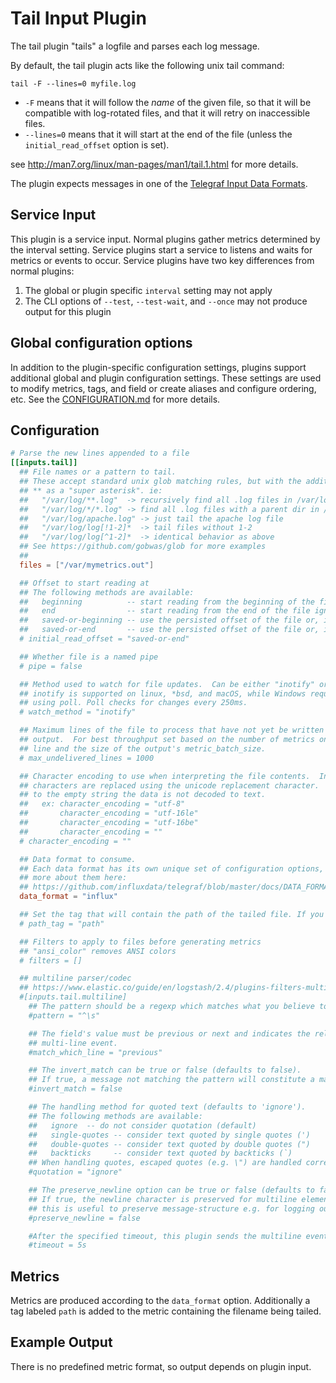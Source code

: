 # Tail Input Plugin

The tail plugin "tails" a logfile and parses each log message.

By default, the tail plugin acts like the following unix tail command:

```shell
tail -F --lines=0 myfile.log
```

- `-F` means that it will follow the _name_ of the given file, so
that it will be compatible with log-rotated files, and that it will retry on
inaccessible files.
- `--lines=0` means that it will start at the end of the file (unless
the `initial_read_offset` option is set).

see <http://man7.org/linux/man-pages/man1/tail.1.html> for more details.

The plugin expects messages in one of the [Telegraf Input Data
Formats](../../../docs/DATA_FORMATS_INPUT.md).

## Service Input <!-- @/docs/includes/service_input.md -->

This plugin is a service input. Normal plugins gather metrics determined by the
interval setting. Service plugins start a service to listens and waits for
metrics or events to occur. Service plugins have two key differences from
normal plugins:

1. The global or plugin specific `interval` setting may not apply
2. The CLI options of `--test`, `--test-wait`, and `--once` may not produce
   output for this plugin

## Global configuration options <!-- @/docs/includes/plugin_config.md -->

In addition to the plugin-specific configuration settings, plugins support
additional global and plugin configuration settings. These settings are used to
modify metrics, tags, and field or create aliases and configure ordering, etc.
See the [CONFIGURATION.md][CONFIGURATION.md] for more details.

[CONFIGURATION.md]: ../../../docs/CONFIGURATION.md#plugins

## Configuration

```toml @sample.conf
# Parse the new lines appended to a file
[[inputs.tail]]
  ## File names or a pattern to tail.
  ## These accept standard unix glob matching rules, but with the addition of
  ## ** as a "super asterisk". ie:
  ##   "/var/log/**.log"  -> recursively find all .log files in /var/log
  ##   "/var/log/*/*.log" -> find all .log files with a parent dir in /var/log
  ##   "/var/log/apache.log" -> just tail the apache log file
  ##   "/var/log/log[!1-2]*  -> tail files without 1-2
  ##   "/var/log/log[^1-2]*  -> identical behavior as above
  ## See https://github.com/gobwas/glob for more examples
  ##
  files = ["/var/mymetrics.out"]

  ## Offset to start reading at
  ## The following methods are available:
  ##   beginning          -- start reading from the beginning of the file ignoring any persisted offset
  ##   end                -- start reading from the end of the file ignoring any persisted offset
  ##   saved-or-beginning -- use the persisted offset of the file or, if no offset persisted, start from the beginning  of the file
  ##   saved-or-end       -- use the persisted offset of the file or, if no offset persisted, start from the end of the file
  # initial_read_offset = "saved-or-end"

  ## Whether file is a named pipe
  # pipe = false

  ## Method used to watch for file updates.  Can be either "inotify" or "poll".
  ## inotify is supported on linux, *bsd, and macOS, while Windows requires
  ## using poll. Poll checks for changes every 250ms.
  # watch_method = "inotify"

  ## Maximum lines of the file to process that have not yet be written by the
  ## output.  For best throughput set based on the number of metrics on each
  ## line and the size of the output's metric_batch_size.
  # max_undelivered_lines = 1000

  ## Character encoding to use when interpreting the file contents.  Invalid
  ## characters are replaced using the unicode replacement character.  When set
  ## to the empty string the data is not decoded to text.
  ##   ex: character_encoding = "utf-8"
  ##       character_encoding = "utf-16le"
  ##       character_encoding = "utf-16be"
  ##       character_encoding = ""
  # character_encoding = ""

  ## Data format to consume.
  ## Each data format has its own unique set of configuration options, read
  ## more about them here:
  ## https://github.com/influxdata/telegraf/blob/master/docs/DATA_FORMATS_INPUT.md
  data_format = "influx"

  ## Set the tag that will contain the path of the tailed file. If you don't want this tag, set it to an empty string.
  # path_tag = "path"

  ## Filters to apply to files before generating metrics
  ## "ansi_color" removes ANSI colors
  # filters = []

  ## multiline parser/codec
  ## https://www.elastic.co/guide/en/logstash/2.4/plugins-filters-multiline.html
  #[inputs.tail.multiline]
    ## The pattern should be a regexp which matches what you believe to be an indicator that the field is part of an event consisting of multiple lines of log data.
    #pattern = "^\s"

    ## The field's value must be previous or next and indicates the relation to the
    ## multi-line event.
    #match_which_line = "previous"

    ## The invert_match can be true or false (defaults to false).
    ## If true, a message not matching the pattern will constitute a match of the multiline filter and the what will be applied. (vice-versa is also true)
    #invert_match = false

    ## The handling method for quoted text (defaults to 'ignore').
    ## The following methods are available:
    ##   ignore  -- do not consider quotation (default)
    ##   single-quotes -- consider text quoted by single quotes (')
    ##   double-quotes -- consider text quoted by double quotes (")
    ##   backticks     -- consider text quoted by backticks (`)
    ## When handling quotes, escaped quotes (e.g. \") are handled correctly.
    #quotation = "ignore"

    ## The preserve_newline option can be true or false (defaults to false).
    ## If true, the newline character is preserved for multiline elements,
    ## this is useful to preserve message-structure e.g. for logging outputs.
    #preserve_newline = false

    #After the specified timeout, this plugin sends the multiline event even if no new pattern is found to start a new event. The default is 5s.
    #timeout = 5s
```

## Metrics

Metrics are produced according to the `data_format` option.  Additionally a
tag labeled `path` is added to the metric containing the filename being tailed.

## Example Output

There is no predefined metric format, so output depends on plugin input.
